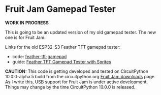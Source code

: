 <!-- SPDX-License-Identifier: MIT -->
<!-- SPDX-FileCopyrightText: Copyright 2025 Sam Blenny -->
# Fruit Jam Gamepad Tester

**WORK IN PROGRESS**

This is going to be an updated version of my old gamepad tester. The new one is
for Fruit Jam.

Links for the old ESP32-S3 Feather TFT gamepad tester:
- code: [feather-tft-gamepad](https://github.com/samblenny/feather-tft-gamepad)
- guide: [Feather TFT Gamepad Tester with Sprites](https://adafruit-playground.com/u/samblenny/pages/feather-tft-gamepad-tester-with-sprites)

**CAUTION:** This code is getting developed and tested on CircuitPython
10.0.0-alpha.5 build from the circuitpython.org
[Fruit Jam downloads](https://circuitpython.org/board/adafruit_fruit_jam/)
page. As I write this, USB support for Fruit Jam is under active development.
Things may change by the time CircuitPython 10.0.0 is released.
